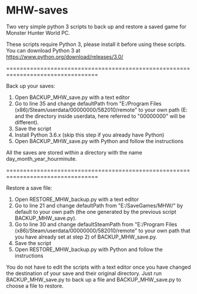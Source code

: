 # MHW-saves
Two very simple python 3 scripts to back up and restore a saved game for Monster Hunter World PC.

These scripts require Python 3, please install it before using these scripts.
You can download Python 3 at https://www.python.org/download/releases/3.0/

=================================================================================

Back up your saves:

1) Open BACKUP_MHW_save.py with a text editor
2) Go to line 35 and change defaultPath from "E:/Program Files (x86)/Steam/userdata/00000000/582010/remote" to your own path (E: and the directory inside userdata, here referred to "00000000" will be different).
3) Save the script
4) Install Python 3.6.x (skip this step if you already have Python)
5) Open BACKUP_MHW_save.py with Python and follow the instructions

All the saves are stored within a directory with the name day_month_year_hourminute.


=================================================================================

Restore a save file:

1) Open RESTORE_MHW_backup.py with a text editor
2) Go to line 21 and change defaultPath from "E:/SaveGames/MHW/" by default to your own path (the one generated by the previous script BACKUP_MHW_save.py).
3) Go to line 30 and change defaultSteamPath from "E:/Program Files (x86)/Steam/userdata/00000000/582010/remote" to your own path that you have already set at step 2) of BACKUP_MHW_save.py.
4) Save the script
5) Open RESTORE_MHW_backup.py with Python and follow the instructions

You do not have to edit the scripts with a text editor once you have changed the destination of your save and their original directory.
Just run BACKUP_MHW_save.py to back up a file and BACKUP_MHW_save.py to choose a file to restore. 
